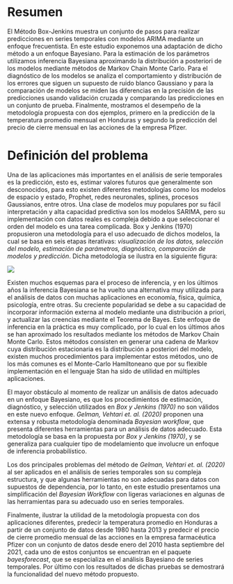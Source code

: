 # Resumen

El Método Box-Jenkins muestra un conjunto de pasos para realizar predicciones en series temporales con modelos ARIMA mediante un enfoque frecuentista. En este estudio exponemos una adaptación de dicho método a un enfoque Bayesiano. Para la estimación de los parámetros utilizamos inferencia Bayesiana aproximando la distribución a posteriori de los modelos mediante  métodos de Markov Chain Monte Carlo. Para el diagnóstico de los modelos se analiza el comportamiento y distribución de los errores que siguen un supuesto de ruido blanco Gaussiano y para la comparación de modelos se miden las diferencias en la precisión de las predicciones usando validación cruzada y comparando las predicciones en un conjunto de prueba.  Finalmente, mostramos el desempeño de la metodología propuesta con dos ejemplos, primero en la predicción de la temperatura promedio mensual en Honduras y segundo la predicción del precio de cierre mensual en las acciones de la empresa Pfizer.  

# Definición del problema

Una de las aplicaciones más importantes en el análisis de serie temporales es la predicción, esto es, estimar valores futuros que generalmente son desconocidos,
para esto existen diferentes metodologías como los modelos de espacio y estado, Prophet, redes neuronales, splines, procesos Gaussianos, entre otros.
Una clase de modelos muy populares por su fácil interpretación y alta capacidad predictiva son los modelos SARIMA, pero su implementación con datos 
reales es compleja debido a que seleccionar el orden del modelo es una tarea complicada. Box y Jenkins (1970) propusieron una metodología para el uso 
adecuado de dichos modelos, la cual se basa en seis etapas iterativas: *visualización de los datos, selección del modelo, estimación de parámetros, diagnóstico,
comparación de modelos y predicción*. Dicha metodología se ilustra en la siguiente figura:

![](https://github.com/Andres-Dala/Seminario_de_Investigacion_MM700/blob/main/Figuras/BJ.png ) 

Existen muchos esquemas para el proceso de inferencia, y en los últimos años la inferencia Bayesiana se ha vuelto una alternativa muy utilizada para el 
análisis de datos con muchas aplicaciones en economía, física, química, psicología, entre otras. Su creciente popularidad se debe a su capacidad de incorporar 
información externa al modelo mediante una distribución a priori, y actualizar las creencias mediante el Teorema de Bayes. Este enfoque de inferencia en 
la práctica es muy complicado, por lo cual en los últimos años se han aproximado los resultados mediante los métodos de Markov Chain Monte Carlo. Estos métodos
consisten en generar una cadena de Markov cuya distribución estacionaria es la distribución a posteriori del modelo, existen muchos procedimientos para implementar
estos métodos, uno de los más comunes es el Monte-Carlo Hamiltoneano que por su flexible implementación en el lenguaje Stan ha sido de utilidad en múltiples 
aplicaciones.
	
El mayor obstáculo al momento de realizar un análisis de datos adecuado en un enfoque Bayesiano, es que los procedimientos de estimación, diagnóstico, y 
selección utilizados en *Box y Jenkins (1970)* no son válidos en este nuevo enfoque. *Gelman, Vehtari et. al. (2020)* proponen una extensa y robusta metodología 
denominada *Bayesian workflow*, que presenta diferentes herramientas para un análisis de datos adecuado. Esta metodología se basa en la  propuesta por
*Box y Jenkins (1970)*, y se generaliza para cualquier tipo de modelamiento que involucre un enfoque de inferencia probabilístico.

Los dos principales problemas del método de *Gelman, Vehtari et. al. (2020)* al ser aplicados en el análisis de series temporales son su compleja estructura,
y que algunas herramientas no son adecuadas para datos con supuestos de dependencia, por lo tanto, en este estudio presentamos una simplificación del
*Bayesian Workflow*  con ligeras variaciones en algunas de las herramientas para su adecuado uso en series temporales.

Finalmente,  ilustrar la utilidad de la metodología  propuesta con dos aplicaciones diferentes, predecir la temperatura promedio en Honduras a partir de un 
conjunto de datos desde 1980 hasta 2013 y predecir el precio de cierre promedio mensual de las acciones en la empresa farmacéutica Pfizer con un conjunto de 
datos desde enero del 2010 hasta septiembre del 2021, cada uno de estos conjuntos se encuentran en el paquete *bayesforecast*, que se especializa 
en el análisis Bayesiano de series temporales. 
Por último con los resultados de dichas pruebas se demostrará la funcionalidad del nuevo método propuesto.
